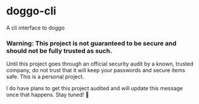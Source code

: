 # doggo-cli
A cli interface to doggo

### Warning: This project is not guaranteed to be secure and should not be fully trusted as such.
Until this project goes through an official security audit by a known, trusted company, do not trust that it will keep your passwords and secure items safe.
This is a personal project.

I do have plans to get this project audited and will update this message once that happens. Stay tuned! :dog:
